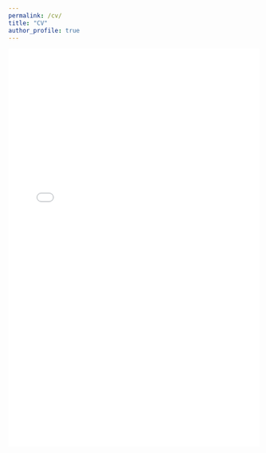 ```yaml
---
permalink: /cv/
title: "CV"
author_profile: true
---
```


<embed src="/assets/files/CV_Hadi_Sehatpour.pdf" type="application/pdf" width="100%" height="800px" />

